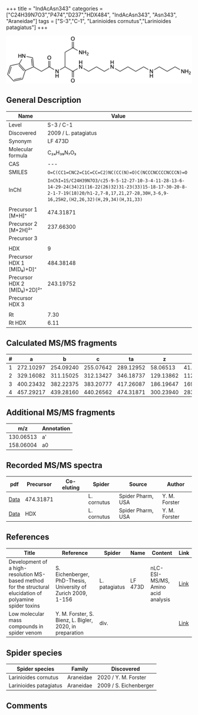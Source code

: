 +++
title = "IndAcAsn343"
categories = ["C24H39N7O3","P474","D237","HDX484",
 "IndAcAsn343", "Asn343",
"Araneidae"]
tags = ["S-3","C-1",
"Larinioides cornutus","Larinioides patagiatus"]
+++

![](/img/IndAcAsn343.png)

## General Description

| Name                        | Value                |
|-----------------------------|----------------------|
| Level                       | S-3 / C-1                   |
| Discovered                  | 2009 / L. patagiatus |
| Synonym                     | LF 473D              |
| Molecular formula           | C₂₄H₃₉N₇O₃           |
| CAS                         | ---                  |
| SMILES | `O=C(CC1=CNC2=C1C=CC=C2)NC(CC(N)=O)C(NCCCNCCCCNCCCN)=O`  |
| InChI  | `InChI=1S/C24H39N7O3/c25-9-5-12-27-10-3-4-11-28-13-6-14-29-24(34)21(16-22(26)32)31-23(33)15-18-17-30-20-8-2-1-7-19(18)20/h1-2,7-8,17,21,27-28,30H,3-6,9-16,25H2,(H2,26,32)(H,29,34)(H,31,33)`  |
|                             |                      |
| Precursor 1 [M+H]⁺          | 474.31871            |
| Precursor 2 [M+2H]²⁺        | 237.66300            |
| Precursor 3                 |                      |
|                             |                      |
| HDX                         | 9                    |
| Precursor HDX 1 [M(D₉)+D]⁺   | 484.38148            |
| Precursor HDX 2 [M(D₉)+2D]²⁺ | 243.19752            |
| Precursor HDX 3             |                      |
|                             |                      |
| Rt                          | 7.30                     |
| Rt HDX                      | 6.11                     |

## Calculated MS/MS fragments

| # | a         | b         | c         | ta        | z         | y         | tz        |
|---|-----------|-----------|-----------|-----------|-----------|-----------|-----------|
| 1 | 272.10297 | 254.09240 | 255.07642 | 289.12952 | 58.06513 | 41.03858 | 75.09167 |
| 2 | 329.16082 | 311.15025 | 312.13427 | 346.18737 | 129.13862 | 112.11208 | 146.16517 |
| 3 | 400.23432 | 382.22375 | 383.20777 | 417.26087 | 186.19647 | 169.16993 | 203.22302 |
| 4 | 457.29217 | 439.28160 | 440.26562 | 474.31871 | 300.23940 | 283.21285 | 317.26595 |

## Additional MS/MS fragments

| m/z       | Annotation |
|-----------|------------|
| 130.06513 | a'         |
| 158.06004 | a0         |

## Recorded MS/MS spectra

| pdf | Precursor | Co-eluting | Spider | Source | Author |
|-----|-----------|------------|--------|--------|--------|
| [Data](/pdf/L-cornutus/474_IndAcAsn343_Lc.pdf) | 474.31871 |           | L. cornutus | Spider Pharm, USA | Y. M. Forster |
| [Data](/pdf/L-cornutus/474_IndAcAsn343_Lc_HDX.pdf) | HDX |           | L. cornutus | Spider Pharm, USA | Y. M. Forster |

## References

| Title                                                                                                      | Reference                                                     | Spider        | Name    | Content                            | Link                                                               |
|------------------------------------------------------------------------------------------------------------|---------------------------------------------------------------|---------------|---------|------------------------------------|--------------------------------------------------------------------|
| Development of a high-resolution MS-based method for the structural elucidation of polyamine spider toxins | S. Eichenberger, PhD-Thesis, University of Zurich 2009, 1-156 | L. patagiatus | LF 473D | nLC-ESI-MS/MS, Amino acid analysis | [Link](https://www.zora.uzh.ch/id/eprint/12787/1/Eichenberger.pdf) |
| Low molecular mass compounds in spider venom      | Y. M. Forster, S. Bienz, L. Bigler, 2020, in preparation          | div.       |   |   | [Link](unknown) |

## Spider species

| Spider species         | Family    | Discovered             |
|------------------------|-----------|------------------------|
| Larinioides cornutus | Araneidae | 2020 / Y. M. Forster |
| Larinioides patagiatus | Araneidae | 2009 / S. Eichenberger |

## Comments